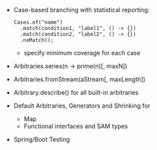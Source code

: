 - Case-based branching with statistical reporting:

  ```
  Cases.of("name")
    .match(condition1, "label1", () -> {})
    .match(condition2, "label2", () -> {})
    .noMatch();
  ``` 
  
  - specify minimum coverage for each case
  
- Arbitraries.series(n -> prime(n)[, maxN])

- Arbitraries.fromStream(aStream[, maxLength])

- Arbitrary.describe() for all built-in arbitraries

- Default Arbitraries, Generators and Shrinking for
  - Map
  - Functional interfaces and SAM types

- Spring/Boot Testing

